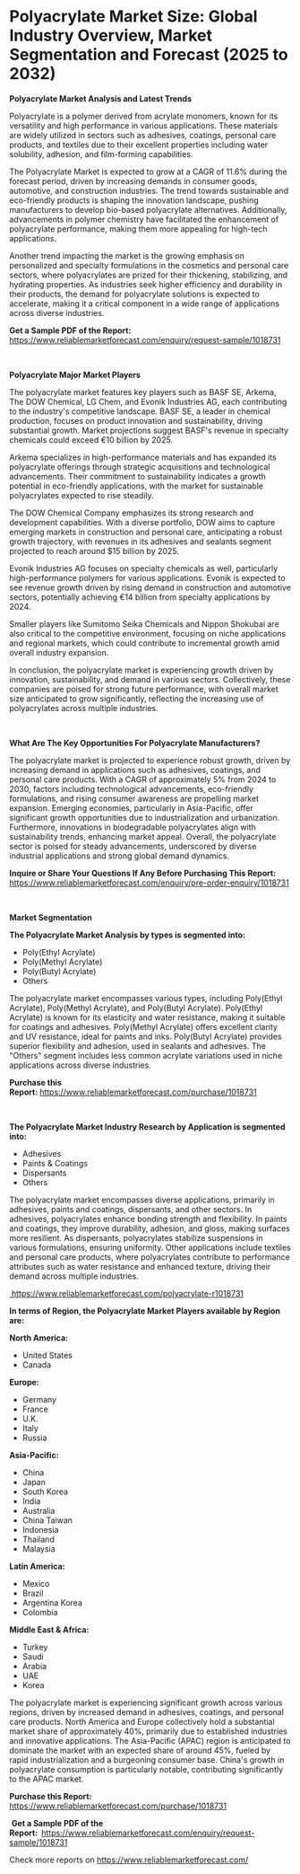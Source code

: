 <p><h1>Polyacrylate Market Size: Global Industry Overview, Market Segmentation and Forecast (2025 to 2032)</h1></p><p><strong>Polyacrylate Market Analysis and Latest Trends</strong></p>
<p><p>Polyacrylate is a polymer derived from acrylate monomers, known for its versatility and high performance in various applications. These materials are widely utilized in sectors such as adhesives, coatings, personal care products, and textiles due to their excellent properties including water solubility, adhesion, and film-forming capabilities. </p><p>The Polyacrylate Market is expected to grow at a CAGR of 11.6% during the forecast period, driven by increasing demands in consumer goods, automotive, and construction industries. The trend towards sustainable and eco-friendly products is shaping the innovation landscape, pushing manufacturers to develop bio-based polyacrylate alternatives. Additionally, advancements in polymer chemistry have facilitated the enhancement of polyacrylate performance, making them more appealing for high-tech applications.</p><p>Another trend impacting the market is the growing emphasis on personalized and specialty formulations in the cosmetics and personal care sectors, where polyacrylates are prized for their thickening, stabilizing, and hydrating properties. As industries seek higher efficiency and durability in their products, the demand for polyacrylate solutions is expected to accelerate, making it a critical component in a wide range of applications across diverse industries.</p></p>
<p><strong>Get a Sample PDF of the Report:&nbsp;</strong> <a href="https://www.reliablemarketforecast.com/enquiry/request-sample/1018731?utm_campaign=1169&utm_medium=2&utm_source=Github&utm_content=ia&utm_term=30012025&utm_id=polyacrylate">https://www.reliablemarketforecast.com/enquiry/request-sample/1018731</a></p>
<p>&nbsp;</p>
<p><strong>Polyacrylate Major Market Players</strong></p>
<p><p>The polyacrylate market features key players such as BASF SE, Arkema, The DOW Chemical, LG Chem, and Evonik Industries AG, each contributing to the industry's competitive landscape. BASF SE, a leader in chemical production, focuses on product innovation and sustainability, driving substantial growth. Market projections suggest BASF's revenue in specialty chemicals could exceed €10 billion by 2025.</p><p>Arkema specializes in high-performance materials and has expanded its polyacrylate offerings through strategic acquisitions and technological advancements. Their commitment to sustainability indicates a growth potential in eco-friendly applications, with the market for sustainable polyacrylates expected to rise steadily.</p><p>The DOW Chemical Company emphasizes its strong research and development capabilities. With a diverse portfolio, DOW aims to capture emerging markets in construction and personal care, anticipating a robust growth trajectory, with revenues in its adhesives and sealants segment projected to reach around $15 billion by 2025.</p><p>Evonik Industries AG focuses on specialty chemicals as well, particularly high-performance polymers for various applications. Evonik is expected to see revenue growth driven by rising demand in construction and automotive sectors, potentially achieving €14 billion from specialty applications by 2024.</p><p>Smaller players like Sumitomo Seika Chemicals and Nippon Shokubai are also critical to the competitive environment, focusing on niche applications and regional markets, which could contribute to incremental growth amid overall industry expansion.</p><p>In conclusion, the polyacrylate market is experiencing growth driven by innovation, sustainability, and demand in various sectors. Collectively, these companies are poised for strong future performance, with overall market size anticipated to grow significantly, reflecting the increasing use of polyacrylates across multiple industries.</p></p>
<p>&nbsp;</p>
<p><strong>What Are The Key Opportunities For Polyacrylate Manufacturers?</strong></p>
<p><p>The polyacrylate market is projected to experience robust growth, driven by increasing demand in applications such as adhesives, coatings, and personal care products. With a CAGR of approximately 5% from 2024 to 2030, factors including technological advancements, eco-friendly formulations, and rising consumer awareness are propelling market expansion. Emerging economies, particularly in Asia-Pacific, offer significant growth opportunities due to industrialization and urbanization. Furthermore, innovations in biodegradable polyacrylates align with sustainability trends, enhancing market appeal. Overall, the polyacrylate sector is poised for steady advancements, underscored by diverse industrial applications and strong global demand dynamics.</p></p>
<p><strong>Inquire or Share Your Questions If Any Before Purchasing This Report:</strong> <a href="https://www.reliablemarketforecast.com/enquiry/pre-order-enquiry/1018731?utm_campaign=1169&utm_medium=2&utm_source=Github&utm_content=ia&utm_term=30012025&utm_id=polyacrylate">https://www.reliablemarketforecast.com/enquiry/pre-order-enquiry/1018731</a></p>
<p>&nbsp;</p>
<p><strong>Market Segmentation</strong></p>
<p><strong>The Polyacrylate Market Analysis by types is segmented into:</strong></p>
<p><ul><li>Poly(Ethyl Acrylate)</li><li>Poly(Methyl Acrylate)</li><li>Poly(Butyl Acrylate)</li><li>Others</li></ul></p>
<p><p>The polyacrylate market encompasses various types, including Poly(Ethyl Acrylate), Poly(Methyl Acrylate), and Poly(Butyl Acrylate). Poly(Ethyl Acrylate) is known for its elasticity and water resistance, making it suitable for coatings and adhesives. Poly(Methyl Acrylate) offers excellent clarity and UV resistance, ideal for paints and inks. Poly(Butyl Acrylate) provides superior flexibility and adhesion, used in sealants and adhesives. The "Others" segment includes less common acrylate variations used in niche applications across diverse industries.</p></p>
<p><strong>Purchase this Report:&nbsp;</strong><a href="https://www.reliablemarketforecast.com/purchase/1018731?utm_campaign=1169&utm_medium=2&utm_source=Github&utm_content=ia&utm_term=30012025&utm_id=polyacrylate">https://www.reliablemarketforecast.com/purchase/1018731</a></p>
<p>&nbsp;</p>
<p><strong>The Polyacrylate Market Industry Research by Application is segmented into:</strong></p>
<p><ul><li>Adhesives</li><li>Paints & Coatings</li><li>Dispersants</li><li>Others</li></ul></p>
<p><p>The polyacrylate market encompasses diverse applications, primarily in adhesives, paints and coatings, dispersants, and other sectors. In adhesives, polyacrylates enhance bonding strength and flexibility. In paints and coatings, they improve durability, adhesion, and gloss, making surfaces more resilient. As dispersants, polyacrylates stabilize suspensions in various formulations, ensuring uniformity. Other applications include textiles and personal care products, where polyacrylates contribute to performance attributes such as water resistance and enhanced texture, driving their demand across multiple industries.</p></p>
<p><a href="https://www.reliablemarketforecast.com/polyacrylate-r1018731?utm_campaign=1169&utm_medium=2&utm_source=Github&utm_content=ia&utm_term=30012025&utm_id=polyacrylate">&nbsp;https://www.reliablemarketforecast.com/polyacrylate-r1018731</a></p>
<p><strong>In terms of Region, the Polyacrylate Market Players available by Region are:</strong></p>
<p>
    <p> <strong> North America: </strong>
        <ul>
            <li>United States</li>
            <li>Canada</li>
        </ul>
        </p> 
    <p> <strong> Europe: </strong>
        <ul>
            <li>Germany</li>
            <li>France</li>
            <li>U.K.</li>
            <li>Italy</li>
            <li>Russia</li>
        </ul>
        </p> 
    <p> <strong> Asia-Pacific: </strong>
        <ul>
            <li>China</li>
            <li>Japan</li>
            <li>South Korea</li>
            <li>India</li>
            <li>Australia</li>
            <li>China Taiwan</li>
            <li>Indonesia</li>
            <li>Thailand</li>
            <li>Malaysia</li>
        </ul>
        </p> 
    <p> <strong> Latin America: </strong>
        <ul>
            <li>Mexico</li>
            <li>Brazil</li>
            <li>Argentina Korea</li>
            <li>Colombia</li>
        </ul>
        </p> 
    <p> <strong> Middle East & Africa: </strong>
        <ul>
            <li>Turkey</li>
            <li>Saudi</li>
            <li>Arabia</li>
            <li>UAE</li>
            <li>Korea</li>
        </ul>
    </p>
    </p>
<p><p>The polyacrylate market is experiencing significant growth across various regions, driven by increased demand in adhesives, coatings, and personal care products. North America and Europe collectively hold a substantial market share of approximately 40%, primarily due to established industries and innovative applications. The Asia-Pacific (APAC) region is anticipated to dominate the market with an expected share of around 45%, fueled by rapid industrialization and a burgeoning consumer base. China's growth in polyacrylate consumption is particularly notable, contributing significantly to the APAC market.</p></p>
<p><strong>Purchase this Report: </strong><a href="https://www.reliablemarketforecast.com/purchase/1018731?utm_campaign=1169&utm_medium=2&utm_source=Github&utm_content=ia&utm_term=30012025&utm_id=polyacrylate">https://www.reliablemarketforecast.com/purchase/1018731</a></p>
<p>&nbsp;<strong>Get a Sample PDF of the Report:&nbsp;&nbsp;</strong><a href="https://www.reliablemarketforecast.com/enquiry/request-sample/1018731?utm_campaign=1169&utm_medium=2&utm_source=Github&utm_content=ia&utm_term=30012025&utm_id=polyacrylate">https://www.reliablemarketforecast.com/enquiry/request-sample/1018731</a></p>
<p><strong></strong></p>
<p>Check more reports on <a href="https://www.reliablemarketforecast.com/?utm_campaign=1169&utm_medium=2&utm_source=Github&utm_content=ia&utm_term=30012025&utm_id=polyacrylate">https://www.reliablemarketforecast.com/</a></p>